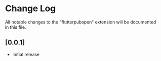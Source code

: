 # Change Log

All notable changes to the "flutterpubopen" extension will be documented in this file.

## [0.0.1]

- Initial release